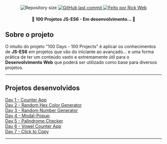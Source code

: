 <p align="center">
  <img alt="Repository size" src="https://img.shields.io/github/repo-size/rickweb3/awax">
  <a href="https://github.com/rickweb3/awax/commits/master">
    <img alt="GitHub last commit" src="https://img.shields.io/github/last-commit/rickweb3/awax">
  </a>
  <a href="">
    <img alt="Feito por Rick Web" src="https://img.shields.io/badge/desenvolvido%20por-RickWeb-%237519C1">
  </a>
</p>



<h4 align="center"> 
	🚧 100 Projetos JS-ES6 - Em desenvolvimento... 🚧
</h4>



## Sobre o projeto

O intuito do projeto "100 Days - 100 Projects" é aplicar os conhecimentos de **JS-ES6** em projetos que vão do iniciante ao avançado... e uma forma prática de ter um conteúdo vasto e extremamente útil para o **Desenvolvimento Web** que poderá ser utilizado como base para diversos projetos.

---


## Projetos desenvolvidos

[Day 1 - Counter App](https://github.com/rickweb3/100days-100projects-javascript/tree/main/Projects%20Javascript/Day%201%20-%20Counter%20App)<br/>
[Day 2 - Random Hex Color Generator](https://github.com/rickweb3/100days-100projects-javascript/tree/main/Projects%20Javascript/Day%202%20%20Random%20Hex%20Color%20Generator)<br/>
[Day 3 - Random Number Generator](https://github.com/rickweb3/100days-100projects-javascript/tree/main/Projects%20Javascript/Day%203%20%20Random%20Number%20Generator)<br/>
[Day 4 - Modal-Popup](https://github.com/rickweb3/100days-100projects-javascript/tree/main/Projects%20Javascript/Day%204%20-%20Modal-Popup)<br/>
[Day 5 - Palindrome Checker](https://github.com/rickweb3/100days-100projects-javascript/tree/main/Projects%20Javascript/Day%205%20-%20Palindrome%20Checker)<br/>
[Day 6 - Vowel Counter App](https://github.com/rickweb3/100days-100projects-javascript/tree/main/Projects%20Javascript/Day%206%20-%20Vowel%20Counter%20App)<br/>
[Day 7 - Click to Copy](https://github.com/rickweb3/100days-100projects-javascript/tree/main/Projects%20Javascript/Day%207%20-%20Click%20to%20Copy)<br/>

---
